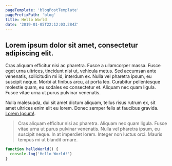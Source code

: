 ```yaml
---
pageTemplate: 'blogPostTemplate'
pagePrefixPath: 'blog'
title: Hello World
date: '2019-01-05T22:12:03.284Z'
---
```


## Lorem ipsum dolor sit amet, consectetur adipiscing elit.

Cras aliquam efficitur nisi ac pharetra. Fusce a ullamcorper massa. Fusce eget urna ultrices, tincidunt nisi ut, vehicula metus. Sed accumsan ante venenatis, sollicitudin mi id, interdum ex. Nulla vel pharetra ipsum, eu suscipit neque. Morbi at finibus arcu, at porta leo. Curabitur pellentesque molestie quam, eu sodales ex consectetur et. Aliquam nec quam ligula. Fusce vitae urna ut purus pulvinar venenatis.

Nulla malesuada, dui sit amet dictum aliquam, tellus risus rutrum ex, sit amet ultrices enim elit eu lorem. Donec semper felis at faucibus gravida.
[Lorem Ipsum!](https://www.lipsum.com/feed/html).

> Cras aliquam efficitur nisi ac pharetra.
> Aliquam nec quam ligula.
> Fusce vitae urna ut purus pulvinar venenatis.
> Nulla vel pharetra ipsum, eu suscipit neque.
> In at imperdiet lorem. Integer non luctus orci.
> Mauris tempus mi ut blandit ornare.

```js
function helloWorld() {
  console.log('Hello World!')
}
```
